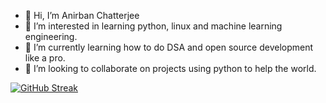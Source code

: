 - 👋 Hi, I’m Anirban Chatterjee
- 👀 I’m interested in learning python, linux and machine learning engineering.
- 🌱 I’m currently learning how to do DSA and open source development like a pro.
- 💞️ I’m looking to collaborate on projects using python to help the world.
<!---
- 📫 How to reach me ... I'm available on anirbanc88@gmail.com and on twitter @anirbanc88
--->
<!---
anibanc/anibanc is a ✨ special ✨ repository because its `README.md` (this file) appears on your GitHub profile.
You can click the Preview link to take a look at your changes.
--->

[![GitHub Streak](https://streak-stats.demolab.com/?user=anirban-oss&theme=dark)](https://git.io/streak-stats)
